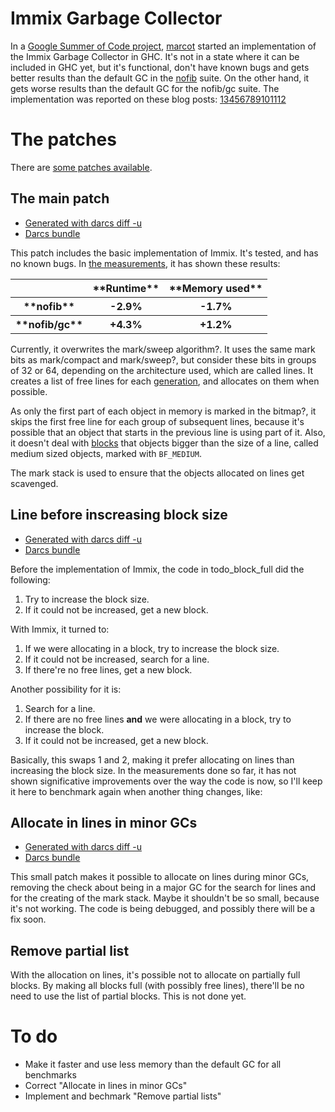 # Immix Garbage Collector


In a [Google Summer of Code project](http://socghop.appspot.com/gsoc/student_project/show/google/gsoc2010/haskell/t127230760695), [marcot](http://wiki.debian.org/MarcoSilva) started an implementation of the Immix Garbage Collector in GHC.  It's not in a state where it can be included in GHC yet, but it's functional, don't have known bugs and gets better results than the default GC in the [nofib](http://www.dcs.gla.ac.uk/fp/software/ghc/nofib.html) suite.  On the other hand, it gets worse results than the default GC for the nofib/gc suite.  The implementation was reported on these blog posts: [1](http://marcotmarcot.wordpress.com/2010/05/17/google-summer-of-code-weekly-report-1/)[3](http://marcotmarcot.wordpress.com/2010/05/31/summer-of-code-weekly-report-3/)[4](http://marcotmarcot.wordpress.com/2010/06/04/summer-of-code-weekly-report-4/)[5](http://marcotmarcot.wordpress.com/2010/06/15/summer-of-code-weekly-report-5/)[6](http://marcotmarcot.wordpress.com/2010/06/18/immix-on-ghc-summer-of-code-weekly-report-6/)[7](http://marcotmarcot.wordpress.com/2010/06/29/immix-on-ghc-summer-of-code-weekly-report-7/)[8](http://marcotmarcot.wordpress.com/2010/07/05/immix-on-ghc-summer-of-code-weekly-report-8/)[9](http://marcotmarcot.wordpress.com/2010/07/07/immix-on-ghc-summer-of-code-weekly-report-9/)[10](http://marcotmarcot.wordpress.com/2010/07/21/immix-on-ghc-summer-of-code-weekly-report-10/)[11](http://marcotmarcot.wordpress.com/2010/08/10/immix-on-ghc-summer-of-code-report-11/)[12](http://marcotmarcot.wordpress.com/2010/08/13/immix-on-ghc-summer-of-code-report-12-debconf-debian-day-bh/)

# The patches


There are [some patches available](http://people.debian.org/~marcot/immix/).

## The main patch

- [Generated with darcs diff -u](http://people.debian.org/~marcot/immix/immix.patch)
- [Darcs bundle](http://people.debian.org/~marcot/immix/immix.dpatch)


This patch includes the basic implementation of Immix.  It's tested, and has no known bugs.  In [the measurements](http://people.debian.org/~marcot/immix/log.tar.gz), it has shown these results:

<table><tr><th></th>
<th>**Runtime**</th>
<th>**Memory used**</th></tr>
<tr><th>**nofib**</th>
<th> -2.9% </th>
<th> -1.7% 
</th></tr>
<tr><th>**nofib/gc**</th>
<th> +4.3% </th>
<th> +1.2% 
</th></tr></table>


Currently, it overwrites the mark/sweep algorithm?.  It uses the same mark bits as mark/compact and mark/sweep?, but consider these bits in groups of 32 or 64, depending on the architecture used, which are called lines.  It creates a list of free lines for each [generation](https://gitlab.haskell.org/trac/ghc/wiki/Commentary/Rts/Storage/GC/Aging), and allocates on them when possible.


As only the first part of each object in memory is marked in the bitmap?, it skips the first free line for each group of subsequent lines, because it's possible that an object that starts in the previous line is using part of it.  Also, it doesn't deal with [blocks](commentary/rts/storage/block-alloc) that objects bigger than the size of a line, called medium sized objects, marked with `BF_MEDIUM`.


The mark stack is used to ensure that the objects allocated on lines get scavenged.

## Line before inscreasing block size

- [Generated with darcs diff -u](http://people.debian.org/~marcot/immix/order.patch)
- [Darcs bundle](http://people.debian.org/~marcot/immix/order.dpatch)


Before the implementation of Immix, the code in todo_block_full did the following:

1. Try to increase the block size.
1. If it could not be increased, get a new block.


With Immix, it turned to:

1. If we were allocating in a block, try to increase the block size.
1. If it could not be increased, search for a line.
1. If there're no free lines, get a new block.


Another possibility for it is:

1. Search for a line.
1. If there are no free lines **and** we were allocating in a block, try to increase the block.
1. If it could not be increased, get a new block.


Basically, this swaps 1 and 2, making it prefer allocating on lines than
increasing the block size.  In the measurements done so far, it has not shown
significative improvements over the way the code is now, so I'll keep it here
to benchmark again when another thing changes, like:

## Allocate in lines in minor GCs

- [Generated with darcs diff -u](http://people.debian.org/~marcot/immix/minor.patch)
- [Darcs bundle](http://people.debian.org/~marcot/immix/minor.dpatch)


This small patch makes it possible to allocate on lines during minor GCs,
removing the check about being in a major GC for the search for lines and for
the creating of the mark stack.  Maybe it shouldn't be so small, because it's
not working.  The code is being debugged, and possibly there will be a fix
soon.

## Remove partial list


With the allocation on lines, it's possible not to allocate on partially full
blocks.  By making all blocks full (with possibly free lines), there'll be no
need to use the list of partial blocks.  This is not done yet.

# To do

- Make it faster and use less memory than the default GC for all benchmarks
- Correct "Allocate in lines in minor GCs"
- Implement and bechmark "Remove partial lists"
